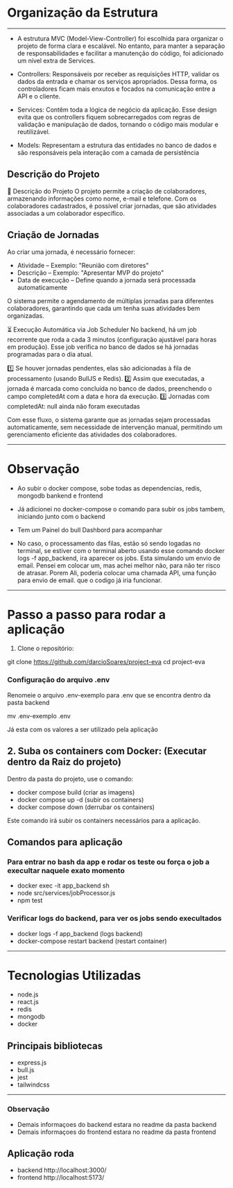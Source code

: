 # Organização da Estrutura
--------------------------------------------------------------------------------
- A estrutura MVC (Model-View-Controller) foi escolhida para organizar o projeto de forma clara e escalável. No entanto, para manter a separação de responsabilidades e facilitar a manutenção do código, foi adicionado um nível extra de Services.

- Controllers: Responsáveis por receber as requisições HTTP, validar os dados da entrada e chamar os serviços apropriados.
Dessa forma, os controladores ficam mais enxutos e focados na comunicação entre a API e o cliente.

- Services: Contêm toda a lógica de negócio da aplicação. Esse design evita que os controllers fiquem sobrecarregados com regras de validação e manipulação de dados, tornando o código mais modular e reutilizável.

- Models: Representam a estrutura das entidades no banco de dados e são responsáveis pela interação com a camada de persistência

## Descrição do Projeto
📝 Descrição do Projeto
O projeto permite a criação de colaboradores, armazenando informações como nome, e-mail e telefone. Com os colaboradores cadastrados, é possível criar jornadas, que são atividades associadas a um colaborador específico.

## Criação de Jornadas
Ao criar uma jornada, é necessário fornecer:
- Atividade – Exemplo: "Reunião com diretores"
- Descrição – Exemplo: "Apresentar MVP do projeto"
- Data de execução – Define quando a jornada será processada automaticamente

O sistema permite o agendamento de múltiplas jornadas para diferentes colaboradores, garantindo que cada um tenha suas atividades bem organizadas.

⏳ Execução Automática via Job Scheduler
No backend, há um job recorrente que roda a cada 3 minutos (configuração ajustável para horas em produção). Esse job verifica no banco de dados se há jornadas programadas para o dia atual.

1️⃣ Se houver jornadas pendentes, elas são adicionadas à fila de processamento (usando BullJS e Redis).
2️⃣ Assim que executadas, a jornada é marcada como concluída no banco de dados, preenchendo o campo completedAt com a data e hora da execução.
3️⃣ Jornadas com completedAt: null ainda não foram executadas

Com esse fluxo, o sistema garante que as jornadas sejam processadas automaticamente, sem necessidade de intervenção manual, permitindo um gerenciamento eficiente das atividades dos colaboradores.

--------------------------------------------------------------------------------
# Observação 

- Ao subir o docker compose, sobe todas as dependencias, redis, mongodb bankend e frontend

- Já adicionei no docker-compose o comando para subir os jobs tambem, iniciando junto com o backend

- Tem um Painel do bull Dashbord para acompanhar 

- No caso, o processamento das filas, estão só sendo logadas no terminal, se estiver com o terminal aberto 
usando esse comando docker logs -f app_backend, ira aparecer os jobs. Esta simulando um envio de email. 
Pensei em colocar um, mas achei melhor não, para não ter risco de atrasar. Porem Ali, poderia colocar uma chamada API, uma função para envio de email. que o codigo já iria funcionar. 
--------------------------------------------------------------------------------


# Passo a passo para rodar a aplicação

1. Clone o repositório:

git clone https://github.com/darcioSoares/project-eva
cd project-eva

### Configuração do arquivo .env

Renomeie o arquivo .env-exemplo para .env que se encontra dentro da pasta backend

mv .env-exemplo .env

Já esta com os valores a ser utilizado pela aplicação

## 2. Suba os containers com Docker: (Executar dentro da Raiz do projeto)

Dentro da pasta do projeto, use o comando:

- docker compose build (criar as imagens)
- docker compose up -d (subir os containers)
- docker compose down (derrubar os containers)

Este comando irá subir os containers necessários para a aplicação.


## Comandos para aplicação
### Para entrar no bash da app e rodar os teste ou força o job a execultar naquele exato momento
- docker exec -it app_backend sh
- node src/services/jobProcessor.js
- npm test

### Verificar logs do backend, para ver os jobs sendo execultados
- docker logs -f app_backend (logs backend)
- docker-compose restart backend (restart container)

--------------------------------------------------------------------------------
# Tecnologias Utilizadas
- node.js
- react.js
- redis
- mongodb
- docker

## Principais bibliotecas
- express.js
- bull.js
- jest
- tailwindcss

--------------------------------------------------------------------------------

### Observação 
- Demais informaçoes do backend estara no readme da pasta backend
- Demais informaçoes do frontend estara no readme da pasta frontend

## Aplicação roda
- backend  http://localhost:3000/
- frontend http://localhost:5173/

